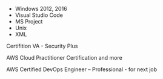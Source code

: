 - Windows 2012, 2016
- Visual Studio Code
- MS Project
- Unix
- XML

Certifition
VA - Security Plus

AWS Cloud Practitioner Certification  and more 

AWS Certified DevOps Engineer – Professional - for next job

